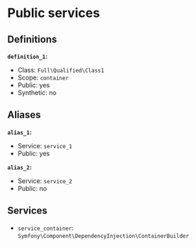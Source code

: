 Public services
===============

Definitions
-----------

**`definition_1`:**
- Class: `Full\Qualified\Class1`
- Scope: `container`
- Public: yes
- Synthetic: no

Aliases
-------

**`alias_1`:**
- Service: `service_1`
- Public: yes

**`alias_2`:**
- Service: `service_2`
- Public: no

Services
--------

- `service_container`: `Symfony\Component\DependencyInjection\ContainerBuilder`
